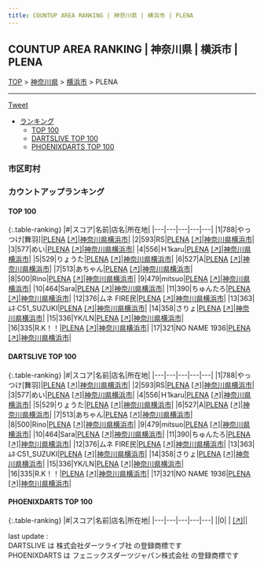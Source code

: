 ```yaml
---
title: COUNTUP AREA RANKING | 神奈川県 | 横浜市 | PLENA
---
```

## COUNTUP AREA RANKING | 神奈川県 | 横浜市 | PLENA

[TOP](/darts/rank/) > [神奈川県](/darts/rank/神奈川県/) > [横浜市](/darts/rank/神奈川県/横浜市/) > PLENA

___

<a href="https://twitter.com/share?ref_src=twsrc%5Etfw" data-text="COUNTUP AREA RANKING | 神奈川県横浜市PLENA" class="twitter-share-button" data-hashtags="DARTSLIVE,PHOENIXDARTS,darts,ダーツ" data-show-count="false">Tweet</a>

* [ランキング](#カウントアップランキング)
    * [TOP 100](#top-100)
    * [DARTSLIVE TOP 100](#dartslive-top-100)
    * [PHOENIXDARTS TOP 100](#phoenixdarts-top-100)

### 市区町村

<ul>

</ul>

### カウントアップランキング

#### TOP 100



{:.table-ranking}
|#|スコア|名前|店名|所在地|
|---|---|---|---|---|
|1|788|<span class="rank-name-dl">やっつけ[舞羽]</span>|<a href="/darts/rank/shops/439e0a5b89f5ccdf5f9f3321c1147265.html">PLENA</a> <a href="https://search.dartslive.com/jp/shop/439e0a5b89f5ccdf5f9f3321c1147265">[↗]</a>|<a href="/darts/rank/神奈川県/横浜市">神奈川県横浜市</a>|
|2|593|<span class="rank-name-dl">RS</span>|<a href="/darts/rank/shops/439e0a5b89f5ccdf5f9f3321c1147265.html">PLENA</a> <a href="https://search.dartslive.com/jp/shop/439e0a5b89f5ccdf5f9f3321c1147265">[↗]</a>|<a href="/darts/rank/神奈川県/横浜市">神奈川県横浜市</a>|
|3|577|<span class="rank-name-dl">めい</span>|<a href="/darts/rank/shops/439e0a5b89f5ccdf5f9f3321c1147265.html">PLENA</a> <a href="https://search.dartslive.com/jp/shop/439e0a5b89f5ccdf5f9f3321c1147265">[↗]</a>|<a href="/darts/rank/神奈川県/横浜市">神奈川県横浜市</a>|
|4|556|<span class="rank-name-dl">Ｈ1karu</span>|<a href="/darts/rank/shops/439e0a5b89f5ccdf5f9f3321c1147265.html">PLENA</a> <a href="https://search.dartslive.com/jp/shop/439e0a5b89f5ccdf5f9f3321c1147265">[↗]</a>|<a href="/darts/rank/神奈川県/横浜市">神奈川県横浜市</a>|
|5|529|<span class="rank-name-dl">りょうた</span>|<a href="/darts/rank/shops/439e0a5b89f5ccdf5f9f3321c1147265.html">PLENA</a> <a href="https://search.dartslive.com/jp/shop/439e0a5b89f5ccdf5f9f3321c1147265">[↗]</a>|<a href="/darts/rank/神奈川県/横浜市">神奈川県横浜市</a>|
|6|527|<span class="rank-name-dl">A</span>|<a href="/darts/rank/shops/439e0a5b89f5ccdf5f9f3321c1147265.html">PLENA</a> <a href="https://search.dartslive.com/jp/shop/439e0a5b89f5ccdf5f9f3321c1147265">[↗]</a>|<a href="/darts/rank/神奈川県/横浜市">神奈川県横浜市</a>|
|7|513|<span class="rank-name-dl">あちゃん</span>|<a href="/darts/rank/shops/439e0a5b89f5ccdf5f9f3321c1147265.html">PLENA</a> <a href="https://search.dartslive.com/jp/shop/439e0a5b89f5ccdf5f9f3321c1147265">[↗]</a>|<a href="/darts/rank/神奈川県/横浜市">神奈川県横浜市</a>|
|8|500|<span class="rank-name-dl">Rino</span>|<a href="/darts/rank/shops/439e0a5b89f5ccdf5f9f3321c1147265.html">PLENA</a> <a href="https://search.dartslive.com/jp/shop/439e0a5b89f5ccdf5f9f3321c1147265">[↗]</a>|<a href="/darts/rank/神奈川県/横浜市">神奈川県横浜市</a>|
|9|479|<span class="rank-name-dl">mitsuo</span>|<a href="/darts/rank/shops/439e0a5b89f5ccdf5f9f3321c1147265.html">PLENA</a> <a href="https://search.dartslive.com/jp/shop/439e0a5b89f5ccdf5f9f3321c1147265">[↗]</a>|<a href="/darts/rank/神奈川県/横浜市">神奈川県横浜市</a>|
|10|464|<span class="rank-name-dl">Sara</span>|<a href="/darts/rank/shops/439e0a5b89f5ccdf5f9f3321c1147265.html">PLENA</a> <a href="https://search.dartslive.com/jp/shop/439e0a5b89f5ccdf5f9f3321c1147265">[↗]</a>|<a href="/darts/rank/神奈川県/横浜市">神奈川県横浜市</a>|
|11|390|<span class="rank-name-dl">ちゅんたろ</span>|<a href="/darts/rank/shops/439e0a5b89f5ccdf5f9f3321c1147265.html">PLENA</a> <a href="https://search.dartslive.com/jp/shop/439e0a5b89f5ccdf5f9f3321c1147265">[↗]</a>|<a href="/darts/rank/神奈川県/横浜市">神奈川県横浜市</a>|
|12|376|<span class="rank-name-dl">ムネ FIRE民</span>|<a href="/darts/rank/shops/439e0a5b89f5ccdf5f9f3321c1147265.html">PLENA</a> <a href="https://search.dartslive.com/jp/shop/439e0a5b89f5ccdf5f9f3321c1147265">[↗]</a>|<a href="/darts/rank/神奈川県/横浜市">神奈川県横浜市</a>|
|13|363|<span class="rank-name-dl">ﾑﾈ·C51_SUZUKI</span>|<a href="/darts/rank/shops/439e0a5b89f5ccdf5f9f3321c1147265.html">PLENA</a> <a href="https://search.dartslive.com/jp/shop/439e0a5b89f5ccdf5f9f3321c1147265">[↗]</a>|<a href="/darts/rank/神奈川県/横浜市">神奈川県横浜市</a>|
|14|358|<span class="rank-name-dl">さりょ</span>|<a href="/darts/rank/shops/439e0a5b89f5ccdf5f9f3321c1147265.html">PLENA</a> <a href="https://search.dartslive.com/jp/shop/439e0a5b89f5ccdf5f9f3321c1147265">[↗]</a>|<a href="/darts/rank/神奈川県/横浜市">神奈川県横浜市</a>|
|15|336|<span class="rank-name-dl">YK/LN</span>|<a href="/darts/rank/shops/439e0a5b89f5ccdf5f9f3321c1147265.html">PLENA</a> <a href="https://search.dartslive.com/jp/shop/439e0a5b89f5ccdf5f9f3321c1147265">[↗]</a>|<a href="/darts/rank/神奈川県/横浜市">神奈川県横浜市</a>|
|16|335|<span class="rank-name-dl">R.K！！</span>|<a href="/darts/rank/shops/439e0a5b89f5ccdf5f9f3321c1147265.html">PLENA</a> <a href="https://search.dartslive.com/jp/shop/439e0a5b89f5ccdf5f9f3321c1147265">[↗]</a>|<a href="/darts/rank/神奈川県/横浜市">神奈川県横浜市</a>|
|17|321|<span class="rank-name-dl">NO NAME 1936</span>|<a href="/darts/rank/shops/439e0a5b89f5ccdf5f9f3321c1147265.html">PLENA</a> <a href="https://search.dartslive.com/jp/shop/439e0a5b89f5ccdf5f9f3321c1147265">[↗]</a>|<a href="/darts/rank/神奈川県/横浜市">神奈川県横浜市</a>|


#### DARTSLIVE TOP 100



{:.table-ranking}
|#|スコア|名前|店名|所在地|
|---|---|---|---|---|
|1|788|<span class="rank-name-dl">やっつけ[舞羽]</span>|<a href="/darts/rank/shops/439e0a5b89f5ccdf5f9f3321c1147265.html">PLENA</a> <a href="https://search.dartslive.com/jp/shop/439e0a5b89f5ccdf5f9f3321c1147265">[↗]</a>|<a href="/darts/rank/神奈川県/横浜市">神奈川県横浜市</a>|
|2|593|<span class="rank-name-dl">RS</span>|<a href="/darts/rank/shops/439e0a5b89f5ccdf5f9f3321c1147265.html">PLENA</a> <a href="https://search.dartslive.com/jp/shop/439e0a5b89f5ccdf5f9f3321c1147265">[↗]</a>|<a href="/darts/rank/神奈川県/横浜市">神奈川県横浜市</a>|
|3|577|<span class="rank-name-dl">めい</span>|<a href="/darts/rank/shops/439e0a5b89f5ccdf5f9f3321c1147265.html">PLENA</a> <a href="https://search.dartslive.com/jp/shop/439e0a5b89f5ccdf5f9f3321c1147265">[↗]</a>|<a href="/darts/rank/神奈川県/横浜市">神奈川県横浜市</a>|
|4|556|<span class="rank-name-dl">Ｈ1karu</span>|<a href="/darts/rank/shops/439e0a5b89f5ccdf5f9f3321c1147265.html">PLENA</a> <a href="https://search.dartslive.com/jp/shop/439e0a5b89f5ccdf5f9f3321c1147265">[↗]</a>|<a href="/darts/rank/神奈川県/横浜市">神奈川県横浜市</a>|
|5|529|<span class="rank-name-dl">りょうた</span>|<a href="/darts/rank/shops/439e0a5b89f5ccdf5f9f3321c1147265.html">PLENA</a> <a href="https://search.dartslive.com/jp/shop/439e0a5b89f5ccdf5f9f3321c1147265">[↗]</a>|<a href="/darts/rank/神奈川県/横浜市">神奈川県横浜市</a>|
|6|527|<span class="rank-name-dl">A</span>|<a href="/darts/rank/shops/439e0a5b89f5ccdf5f9f3321c1147265.html">PLENA</a> <a href="https://search.dartslive.com/jp/shop/439e0a5b89f5ccdf5f9f3321c1147265">[↗]</a>|<a href="/darts/rank/神奈川県/横浜市">神奈川県横浜市</a>|
|7|513|<span class="rank-name-dl">あちゃん</span>|<a href="/darts/rank/shops/439e0a5b89f5ccdf5f9f3321c1147265.html">PLENA</a> <a href="https://search.dartslive.com/jp/shop/439e0a5b89f5ccdf5f9f3321c1147265">[↗]</a>|<a href="/darts/rank/神奈川県/横浜市">神奈川県横浜市</a>|
|8|500|<span class="rank-name-dl">Rino</span>|<a href="/darts/rank/shops/439e0a5b89f5ccdf5f9f3321c1147265.html">PLENA</a> <a href="https://search.dartslive.com/jp/shop/439e0a5b89f5ccdf5f9f3321c1147265">[↗]</a>|<a href="/darts/rank/神奈川県/横浜市">神奈川県横浜市</a>|
|9|479|<span class="rank-name-dl">mitsuo</span>|<a href="/darts/rank/shops/439e0a5b89f5ccdf5f9f3321c1147265.html">PLENA</a> <a href="https://search.dartslive.com/jp/shop/439e0a5b89f5ccdf5f9f3321c1147265">[↗]</a>|<a href="/darts/rank/神奈川県/横浜市">神奈川県横浜市</a>|
|10|464|<span class="rank-name-dl">Sara</span>|<a href="/darts/rank/shops/439e0a5b89f5ccdf5f9f3321c1147265.html">PLENA</a> <a href="https://search.dartslive.com/jp/shop/439e0a5b89f5ccdf5f9f3321c1147265">[↗]</a>|<a href="/darts/rank/神奈川県/横浜市">神奈川県横浜市</a>|
|11|390|<span class="rank-name-dl">ちゅんたろ</span>|<a href="/darts/rank/shops/439e0a5b89f5ccdf5f9f3321c1147265.html">PLENA</a> <a href="https://search.dartslive.com/jp/shop/439e0a5b89f5ccdf5f9f3321c1147265">[↗]</a>|<a href="/darts/rank/神奈川県/横浜市">神奈川県横浜市</a>|
|12|376|<span class="rank-name-dl">ムネ FIRE民</span>|<a href="/darts/rank/shops/439e0a5b89f5ccdf5f9f3321c1147265.html">PLENA</a> <a href="https://search.dartslive.com/jp/shop/439e0a5b89f5ccdf5f9f3321c1147265">[↗]</a>|<a href="/darts/rank/神奈川県/横浜市">神奈川県横浜市</a>|
|13|363|<span class="rank-name-dl">ﾑﾈ·C51_SUZUKI</span>|<a href="/darts/rank/shops/439e0a5b89f5ccdf5f9f3321c1147265.html">PLENA</a> <a href="https://search.dartslive.com/jp/shop/439e0a5b89f5ccdf5f9f3321c1147265">[↗]</a>|<a href="/darts/rank/神奈川県/横浜市">神奈川県横浜市</a>|
|14|358|<span class="rank-name-dl">さりょ</span>|<a href="/darts/rank/shops/439e0a5b89f5ccdf5f9f3321c1147265.html">PLENA</a> <a href="https://search.dartslive.com/jp/shop/439e0a5b89f5ccdf5f9f3321c1147265">[↗]</a>|<a href="/darts/rank/神奈川県/横浜市">神奈川県横浜市</a>|
|15|336|<span class="rank-name-dl">YK/LN</span>|<a href="/darts/rank/shops/439e0a5b89f5ccdf5f9f3321c1147265.html">PLENA</a> <a href="https://search.dartslive.com/jp/shop/439e0a5b89f5ccdf5f9f3321c1147265">[↗]</a>|<a href="/darts/rank/神奈川県/横浜市">神奈川県横浜市</a>|
|16|335|<span class="rank-name-dl">R.K！！</span>|<a href="/darts/rank/shops/439e0a5b89f5ccdf5f9f3321c1147265.html">PLENA</a> <a href="https://search.dartslive.com/jp/shop/439e0a5b89f5ccdf5f9f3321c1147265">[↗]</a>|<a href="/darts/rank/神奈川県/横浜市">神奈川県横浜市</a>|
|17|321|<span class="rank-name-dl">NO NAME 1936</span>|<a href="/darts/rank/shops/439e0a5b89f5ccdf5f9f3321c1147265.html">PLENA</a> <a href="https://search.dartslive.com/jp/shop/439e0a5b89f5ccdf5f9f3321c1147265">[↗]</a>|<a href="/darts/rank/神奈川県/横浜市">神奈川県横浜市</a>|


#### PHOENIXDARTS TOP 100



{:.table-ranking}
|#|スコア|名前|店名|所在地|
|---|---|---|---|---|
||0|<span class="rank-name-dl"> </span>|<a href="/darts/rank/shops/.html"></a> <a href="">[↗]</a>|<a href="/darts/rank//"></a>|


<div class="footer border-top border-gray-light mt-5 pt-3 text-right text-gray">
    last update : <span style="font-weight: italic" id="foot_last_modified"></span><br />
    DARTSLIVE は 株式会社ダーツライブ社 の登録商標です<br />
    PHOENIXDARTS は フェニックスダーツジャパン株式会社 の登録商標です<br />
</div>

<script src="https://cdnjs.cloudflare.com/ajax/libs/jquery.tablesorter/2.31.3/js/jquery.tablesorter.min.js" integrity="sha512-qzgd5cYSZcosqpzpn7zF2ZId8f/8CHmFKZ8j7mU4OUXTNRd5g+ZHBPsgKEwoqxCtdQvExE5LprwwPAgoicguNg==" crossorigin="anonymous" referrerpolicy="no-referrer"></script>
<link rel="stylesheet" href="https://cdnjs.cloudflare.com/ajax/libs/jquery.tablesorter/2.31.3/css/theme.default.min.css" integrity="sha512-wghhOJkjQX0Lh3NSWvNKeZ0ZpNn+SPVXX1Qyc9OCaogADktxrBiBdKGDoqVUOyhStvMBmJQ8ZdMHiR3wuEq8+w==" crossorigin="anonymous" referrerpolicy="no-referrer" />
<script>
$(function() {
    $(".table-ranking").tablesorter({sortList:[[0, 0]]});
    $("#foot_last_modified").text(formatDate(new Date(document.lastModified), 'yyyy-MM-dd HH:mm:ss'));
});
</script>

<script async src="https://platform.twitter.com/widgets.js" charset="utf-8"></script>